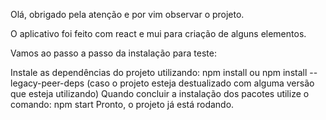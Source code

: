 Olá, obrigado pela atenção e por vim observar o projeto.

O aplicativo foi feito com react e mui para criação de alguns elementos.

Vamos ao passo a passo da instalação para teste:

Instale as dependências do projeto utilizando: npm install ou npm install --legacy-peer-deps (caso o projeto esteja destualizado com alguma versão que esteja utilizando)
Quando concluir a instalação dos pacotes utilize o comando: npm start
Pronto, o projeto já está rodando.